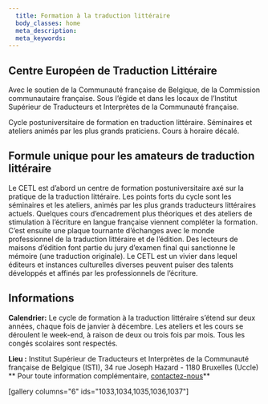 ```yaml
---
  title: Formation à la traduction littéraire
  body_classes: home
  meta_description:
  meta_keywords:
---
```


## Centre Européen de Traduction Littéraire


Avec le soutien de la Communauté française de Belgique, de la Commission communautaire française. Sous l’égide et dans les locaux de l’Institut Supérieur de Traducteurs et Interprètes de la Communauté française.

Cycle postuniversitaire de formation en traduction littéraire.
Séminaires et ateliers animés par les plus grands praticiens. Cours à horaire décalé.


## Formule unique pour les amateurs de traduction littéraire


Le CETL est d’abord un centre de formation postuniversitaire axé sur la pratique de la traduction littéraire. Les points forts du cycle sont les séminaires et les ateliers, animés par les plus grands traducteurs littéraires actuels. Quelques cours d’encadrement plus théoriques et des ateliers de stimulation à l’écriture en langue française viennent compléter la formation.
C’est ensuite une plaque tournante d’échanges avec le monde professionnel de la traduction littéraire et de l’édition. Des lecteurs de maisons d’édition font partie du jury d’examen final qui sanctionne le mémoire (une traduction originale). Le CETL est un vivier dans lequel éditeurs et instances culturelles diverses peuvent puiser des talents développés et affinés par les professionnels de l’écriture.


## Informations


**Calendrier:** Le cycle de formation à la traduction littéraire s’étend sur deux années, chaque fois de janvier à décembre. Les ateliers et les cours se déroulent le week-end, à raison de deux ou trois fois par mois. Tous les congés scolaires sont respectés.

**Lieu :** Institut Supérieur de Traducteurs et Interprètes de la Communauté française de Belgique (ISTI), 34 rue Joseph Hazard - 1180 Bruxelles (Uccle)
** Pour toute information complémentaire, [contactez-nous](http://www.traduction-litteraire.com/contact)**

[gallery columns="6" ids="1033,1034,1035,1036,1037"]
